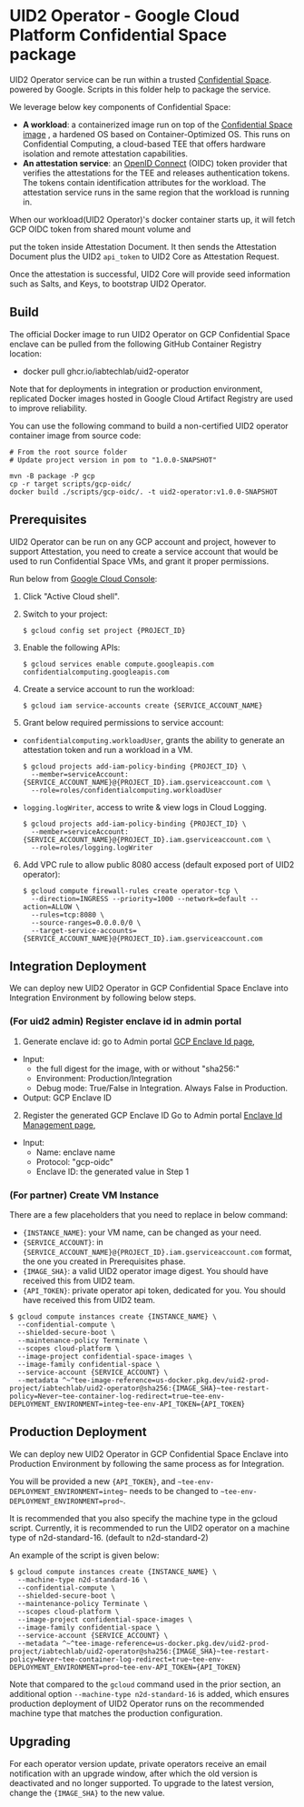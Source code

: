 # UID2 Operator - Google Cloud Platform Confidential Space package

UID2 Operator service can be run within a trusted
[Confidential Space](https://cloud.google.com/confidential-computing/confidential-vm/docs/about-cvm#confidential-space).
powered by Google.
Scripts in this folder help to package the service.

We leverage below key components of Confidential Space:
- **A workload**: a containerized image run on top of the 
[Confidential Space image](https://cloud.google.com/confidential-computing/confidential-vm/docs/work-with-confidential-space-images)
, a hardened OS based on Container-Optimized OS. This runs on Confidential Computing,
a cloud-based TEE that offers hardware isolation and remote attestation capabilities.
- **An attestation service**: an [OpenID Connect](https://developers.google.cn/identity/openid-connect/openid-connect) 
(OIDC) token provider that verifies the attestations for the TEE and releases authentication tokens.
The tokens contain identification attributes for the workload.
The attestation service runs in the same region that the workload is running in.

When our workload(UID2 Operator)'s docker container starts up, it will fetch GCP OIDC token from shared mount volume and 

put the token inside Attestation Document. It then sends the Attestation Document plus the UID2 `api_token` to
UID2 Core as Attestation Request.

Once the attestation is successful, UID2 Core will provide seed information such as Salts,
and Keys, to bootstrap UID2 Operator.

## Build

The official Docker image to run UID2 Operator on GCP Confidential Space enclave can be
pulled from the following GitHub Container Registry location:
- docker pull ghcr.io/iabtechlab/uid2-operator

Note that for deployments in integration or production environment, replicated Docker images hosted in Google Cloud Artifact Registry are used to improve reliability.

You can use the following command to build a non-certified UID2 operator container image from source code:

```
# From the root source folder
# Update project version in pom to "1.0.0-SNAPSHOT"

mvn -B package -P gcp 
cp -r target scripts/gcp-oidc/
docker build ./scripts/gcp-oidc/. -t uid2-operator:v1.0.0-SNAPSHOT
```

## Prerequisites

UID2 Operator can be run on any GCP account and project, however to support Attestation, you need to create a 
service account that would be used to run Confidential Space VMs, and grant it proper permissions.

Run below from [Google Cloud Console](https://console.cloud.google.com/):

1. Click "Active Cloud shell".
2. Switch to your project:
    ```
    $ gcloud config set project {PROJECT_ID}
    ```
 
3. Enable the following APIs:
    ```
    $ gcloud services enable compute.googleapis.com confidentialcomputing.googleapis.com
    ```

4. Create a service account to run the workload:
    ```
    $ gcloud iam service-accounts create {SERVICE_ACCOUNT_NAME}
    ```

5. Grant below required permissions to service account:
- `confidentialcomputing.workloadUser`, grants the ability to generate an attestation token and run a workload in a VM.
    ```
    $ gcloud projects add-iam-policy-binding {PROJECT_ID} \
      --member=serviceAccount:{SERVICE_ACCOUNT_NAME}@{PROJECT_ID}.iam.gserviceaccount.com \
      --role=roles/confidentialcomputing.workloadUser
    ```
- `logging.logWriter`, access to write & view logs in Cloud Logging.
    ```
    $ gcloud projects add-iam-policy-binding {PROJECT_ID} \
      --member=serviceAccount:{SERVICE_ACCOUNT_NAME}@{PROJECT_ID}.iam.gserviceaccount.com \
      --role=roles/logging.logWriter
    ```
  
6. Add VPC rule to allow public 8080 access (default exposed port of UID2 operator):
    ```
    $ gcloud compute firewall-rules create operator-tcp \
      --direction=INGRESS --priority=1000 --network=default --action=ALLOW \
      --rules=tcp:8080 \
      --source-ranges=0.0.0.0/0 \
      --target-service-accounts={SERVICE_ACCOUNT_NAME}@{PROJECT_ID}.iam.gserviceaccount.com
    ```

## Integration Deployment

We can deploy new UID2 Operator in GCP Confidential Space Enclave into Integration Environment by following below steps.

### (For uid2 admin) Register enclave id in admin portal
1. Generate enclave id:  go to Admin portal [GCP Enclave Id page](https://admin-integ.uidapi.com/adm/enclave-gcp-v2.html),
- Input:
  - the full digest for the image, with or without "sha256:"
  - Environment: Production/Integration
  - Debug mode: True/False in Integration. Always False in Production.
 - Output: GCP Enclave ID
2. Register the generated GCP Enclave ID
Go to Admin portal [Enclave Id Management page](https://admin-integ.uidapi.com/adm/enclave-id.html),
 - Input:
   - Name: enclave name
   - Protocol: "gcp-oidc"
   - Enclave ID: the generated value in Step 1

### (For partner) Create VM Instance 
There are a few placeholders that you need to replace in below command:
 - `{INSTANCE_NAME}`: your VM name, can be changed as your need.
 - `{SERVICE_ACCOUNT}`: in `{SERVICE_ACCOUNT_NAME}@{PROJECT_ID}.iam.gserviceaccount.com` format, the one you created 
in Prerequisites phase.
 - `{IMAGE_SHA}`: a valid UID2 operator image digest. You should have received this from UID2 team.
 - `{API_TOKEN}`: private operator api token, dedicated for you. You should have received this from UID2 team.

```
$ gcloud compute instances create {INSTANCE_NAME} \
  --confidential-compute \
  --shielded-secure-boot \
  --maintenance-policy Terminate \
  --scopes cloud-platform \
  --image-project confidential-space-images \
  --image-family confidential-space \
  --service-account {SERVICE_ACCOUNT} \
  --metadata ^~^tee-image-reference=us-docker.pkg.dev/uid2-prod-project/iabtechlab/uid2-operator@sha256:{IMAGE_SHA}~tee-restart-policy=Never~tee-container-log-redirect=true~tee-env-DEPLOYMENT_ENVIRONMENT=integ~tee-env-API_TOKEN={API_TOKEN}
```

## Production Deployment

We can deploy new UID2 Operator in GCP Confidential Space Enclave into Production Environment by following the same process as for
Integration.

You will be provided a new `{API_TOKEN}`, and `~tee-env-DEPLOYMENT_ENVIRONMENT=integ~` needs to be changed to
`~tee-env-DEPLOYMENT_ENVIRONMENT=prod~`.

It is recommended that you also specify the machine type in the gcloud script. Currently, it is recommended to run the
UID2 operator on a machine type of n2d-standard-16. (default to n2d-standard-2)

An example of the script is given below:

```
$ gcloud compute instances create {INSTANCE_NAME} \
  --machine-type n2d-standard-16 \
  --confidential-compute \
  --shielded-secure-boot \
  --maintenance-policy Terminate \
  --scopes cloud-platform \
  --image-project confidential-space-images \
  --image-family confidential-space \
  --service-account {SERVICE_ACCOUNT} \
  --metadata ^~^tee-image-reference=us-docker.pkg.dev/uid2-prod-project/iabtechlab/uid2-operator@sha256:{IMAGE_SHA}~tee-restart-policy=Never~tee-container-log-redirect=true~tee-env-DEPLOYMENT_ENVIRONMENT=prod~tee-env-API_TOKEN={API_TOKEN}
```

Note that compared to the `gcloud` command used in the prior section, an additional option
`--machine-type n2d-standard-16` is added, which ensures production deployment of UID2 Operator runs on
the recommended machine type that matches the production configuration.

## Upgrading

For each operator version update, private operators receive an email notification with an upgrade window, 
after which the old version is deactivated and no longer supported. 
To upgrade to the latest version, change the `{IMAGE_SHA}` to the new value.
